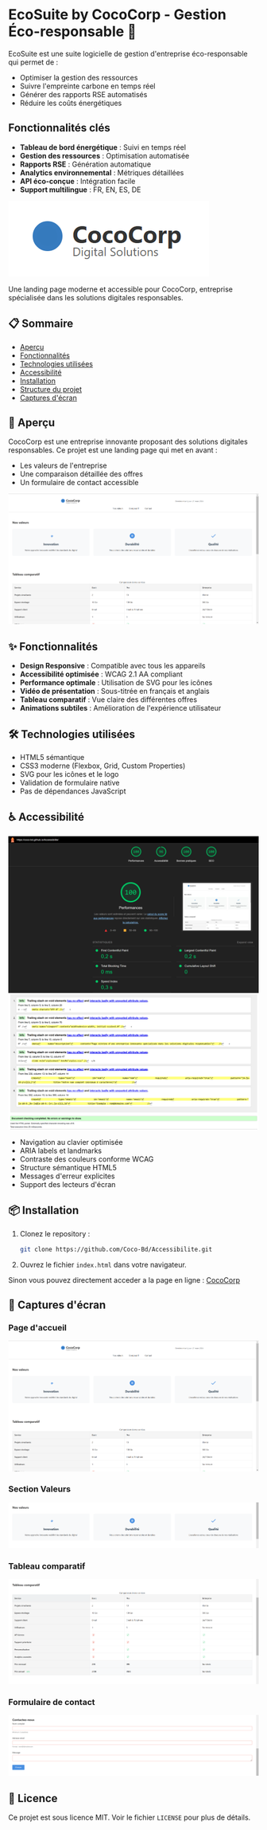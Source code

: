 # EcoSuite by CocoCorp - Gestion Éco-responsable 🌱

EcoSuite est une suite logicielle de gestion d'entreprise éco-responsable qui permet de :

- Optimiser la gestion des ressources
- Suivre l'empreinte carbone en temps réel
- Générer des rapports RSE automatisés
- Réduire les coûts énergétiques

## Fonctionnalités clés

- **Tableau de bord énergétique** : Suivi en temps réel
- **Gestion des ressources** : Optimisation automatisée
- **Rapports RSE** : Génération automatique
- **Analytics environnemental** : Métriques détaillées
- **API éco-conçue** : Intégration facile
- **Support multilingue** : FR, EN, ES, DE

![Logo CocoCorp](assets/images/logo.png)

Une landing page moderne et accessible pour CocoCorp, entreprise spécialisée dans les solutions digitales responsables.

## 📋 Sommaire

- [Aperçu](#aperçu)
- [Fonctionnalités](#fonctionnalités)
- [Technologies utilisées](#technologies-utilisées)
- [Accessibilité](#accessibilité)
- [Installation](#installation)
- [Structure du projet](#structure-du-projet)
- [Captures d'écran](#captures-décran)

## 🎯 Aperçu

CocoCorp est une entreprise innovante proposant des solutions digitales responsables. Ce projet est une landing page qui met en avant :

- Les valeurs de l'entreprise
- Une comparaison détaillée des offres
- Un formulaire de contact accessible

![Aperçu du site](assets/images/preview.png)

## ✨ Fonctionnalités

- **Design Responsive** : Compatible avec tous les appareils
- **Accessibilité optimisée** : WCAG 2.1 AA compliant
- **Performance optimale** : Utilisation de SVG pour les icônes
- **Vidéo de présentation** : Sous-titrée en français et anglais
- **Tableau comparatif** : Vue claire des différentes offres
- **Animations subtiles** : Amélioration de l'expérience utilisateur

## 🛠 Technologies utilisées

- HTML5 sémantique
- CSS3 moderne (Flexbox, Grid, Custom Properties)
- SVG pour les icônes et le logo
- Validation de formulaire native
- Pas de dépendances JavaScript

## ♿ Accessibilité

![Score d'accessibilité](assets/images/accessibility-score.png)
![Test validator.w3 ](assets/images/validatorW3.png)

- Navigation au clavier optimisée
- ARIA labels et landmarks
- Contraste des couleurs conforme WCAG
- Structure sémantique HTML5
- Messages d'erreur explicites
- Support des lecteurs d'écran

## 📦 Installation

1. Clonez le repository :

   ```bash
   git clone https://github.com/Coco-Bd/Accessibilite.git
   ```

2. Ouvrez le fichier `index.html` dans votre navigateur.

Sinon vous pouvez directement acceder a la page en ligne : [CocoCorp](https://coco-bd.github.io/Accessibilite/)

## 📸 Captures d'écran

### Page d'accueil

![Page d'accueil](assets/images/preview.png)

### Section Valeurs

![Nos valeurs](assets/images/values.png)

### Tableau comparatif

![Comparatif des offres](assets/images/pricing.png)

### Formulaire de contact

![Formulaire](assets/images/contact.png)

## 📄 Licence

Ce projet est sous licence MIT. Voir le fichier `LICENSE` pour plus de détails.

